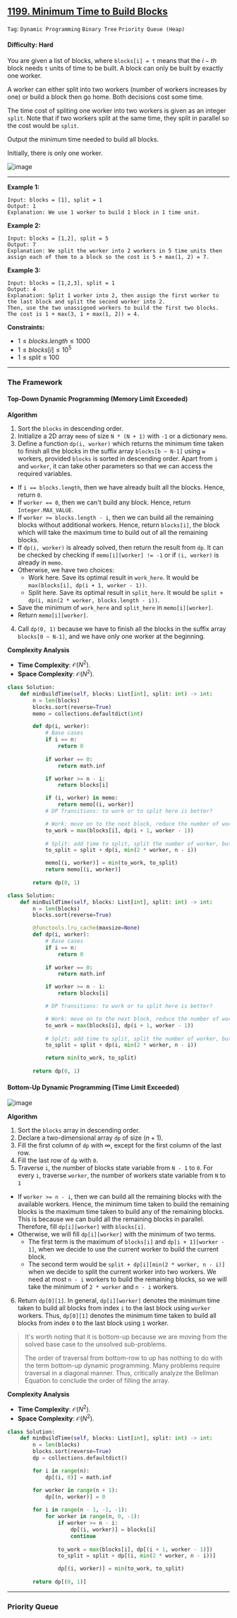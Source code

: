 ## [1199. Minimum Time to Build Blocks](https://leetcode.com/problems/minimum-time-to-build-blocks/)

```Tag```: ```Dynamic Programming``` ```Binary Tree``` ```Priority Queue (Heap)```

#### Difficulty: Hard

You are given a list of blocks, where ```blocks[i] = t``` means that the $i-th$ block needs ```t``` units of time to be built. A block can only be built by exactly one worker.

A worker can either split into two workers (number of workers increases by one) or build a block then go home. Both decisions cost some time.

The time cost of spliting one worker into two workers is given as an integer ```split```. Note that if two workers split at the same time, they split in parallel so the cost would be ```split```.

Output the minimum time needed to build all blocks.

Initially, there is only one worker.

![image](https://github.com/quananhle/Python/assets/35042430/42ec58e4-8bc3-4734-a7b0-493851a2d7d1)

---

__Example 1:__
```
Input: blocks = [1], split = 1
Output: 1
Explanation: We use 1 worker to build 1 block in 1 time unit.
```

__Example 2:__
```
Input: blocks = [1,2], split = 5
Output: 7
Explanation: We split the worker into 2 workers in 5 time units then assign each of them to a block so the cost is 5 + max(1, 2) = 7.
```

__Example 3:__
```
Input: blocks = [1,2,3], split = 1
Output: 4
Explanation: Split 1 worker into 2, then assign the first worker to the last block and split the second worker into 2.
Then, use the two unassigned workers to build the first two blocks.
The cost is 1 + max(3, 1 + max(1, 2)) = 4.
```

__Constraints:__

- $1 \le blocks.length \le 1000$
- $1 \le blocks[i] \le 10^{5}$
- $1 \le split \le 100$

---

### The Framework

#### Top-Down Dynamic Programming (Memory Limit Exceeded)

__Algorithm__

1. Sort the ```blocks``` in descending order.
2. Initialize a 2D array ```memo``` of size ```N * (N + 1)``` with ```-1``` or a dictionary ```memo```.
3. Define a function ```dp(i, worker)``` which returns the minimum time taken to finish all the blocks in the suffix array ```blocks[b ~ N-1]``` using ```w``` workers, provided ```blocks``` is sorted in descending order. Apart from ```i``` and ```worker```, it can take other parameters so that we can access the required variables.
  - If ```i == blocks.length```, then we have already built all the blocks. Hence, return ```0```.
  - If ```worker == 0```, then we can't build any block. Hence, return ```Integer.MAX_VALUE```.
  - If ```worker >= blocks.length - i```, then we can build all the remaining blocks without additional workers. Hence, return ```blocks[i]```, the block which will take the maximum time to build out of all the remaining blocks.
  - If ```dp(i, worker)``` is already solved, then return the result from ```dp```. It can be checked by checking if ```memo[i][worker] != -1``` or if ```(i, worker)``` is already in ```memo```.
  - Otherwise, we have two choices:
      - Work here. Save its optimal result in ```work_here```. It would be ```max(blocks[i], dp(i + 1, worker - 1))```.
      - Split here. Save its optimal result in ```split_here```. It would be ```split + dp(i, min(2 * worker, blocks.length - i))```.
  - Save the minimum of ```work_here``` and ```split_here``` in ```memo[i][worker]```.
  - Return ```memo[i][worker]```.
4. Call ```dp(0, 1)``` because we have to finish all the blocks in the suffix array ```blocks[0 ~ N-1]```, and we have only one worker at the beginning.

__Complexity Analysis__

- __Time Complexity__: $\mathcal{O}(N^{2})$.
- __Space Complexity__: $\mathcal{O}(N^{2})$.
 
```Python
class Solution:
    def minBuildTime(self, blocks: List[int], split: int) -> int:
        n = len(blocks)
        blocks.sort(reverse=True)
        memo = collections.defaultdict(int)

        def dp(i, worker):
            # Base cases
            if i == n:
                return 0
            
            if worker == 0:
                return math.inf

            if worker >= n - i:
                return blocks[i]

            if (i, worker) in memo:
                return memo[(i, worker)]
            # DP Transitions: to work or to split here is better?

            # Work: move on to the next block, reduce the number of worker
            to_work = max(blocks[i], dp(i + 1, worker - 1))
            
            # Split: add time to split, split the number of worker, but only use up to sufficient workers for the remaining blocks
            to_split = split + dp(i, min(2 * worker, n - i))

            memo[(i, worker)] = min(to_work, to_split)
            return memo[(i, worker)]
        
        return dp(0, 1)
```

```Python
class Solution:
    def minBuildTime(self, blocks: List[int], split: int) -> int:
        n = len(blocks)
        blocks.sort(reverse=True)

        @functools.lru_cache(maxsize=None)
        def dp(i, worker):
            # Base cases
            if i == n:
                return 0
            
            if worker == 0:
                return math.inf

            if worker >= n - i:
                return blocks[i]

            # DP Transitions: to work or to split here is better?

            # Work: move on to the next block, reduce the number of worker
            to_work = max(blocks[i], dp(i + 1, worker - 1))
            
            # Split: add time to split, split the number of worker, but only use up to sufficient workers for the remaining blocks
            to_split = split + dp(i, min(2 * worker, n - i))

            return min(to_work, to_split)
        
        return dp(0, 1)
```

#### Bottom-Up Dynamic Programming (Time Limit Exceeded)

![image](https://github.com/quananhle/Python/assets/35042430/7d5a1963-6525-4edb-9597-616478f968a6)

__Algorithm__

1. Sort the ```blocks``` array in descending order.
2. Declare a two-dimensional array ```dp``` of size $(n + 1)$.
3. Fill the first column of ```dp``` with $\infty$, except for the first column of the last row.
4. Fill the last row of ```dp``` with ```0```.
5. Traverse ```i```, the number of blocks state variable from ```N - 1``` to ```0```. For every ```i```, traverse ```worker```, the number of workers state variable from ```N``` to ```1```
  - If ```worker >= n - i```, then we can build all the remaining blocks with the available workers. Hence, the minimum time taken to build the remaining blocks is the maximum time taken to build any of the remaining blocks. This is because we can build all the remaining blocks in parallel. Therefore, fill ```dp[i][worker]``` with ```blocks[i]```.
  - Otherwise, we will fill ```dp[i][worker]``` with the minimum of two terms.
      - The first term is the maximum of ```blocks[i]``` and ```dp[i + 1][worker - 1]```, when we decide to use the current worker to build the current block.
      - The second term would be ```split + dp[i][min(2 * worker, n - i)]``` when we decide to split the current worker into two workers. We need at most ```n - i``` workers to build the remaining blocks, so we will take the minimum of ```2 * worker``` and ```n - i``` workers.
6. Return ```dp[0][1]```. In general, ```dp[i][worker]``` denotes the minimum time taken to build all blocks from index ```i``` to the last block using ```worker``` workers. Thus, ```dp[0][1]``` denotes the minimum time taken to build all blocks from index ```0``` to the last block using ```1``` worker.

> It's worth noting that it is bottom-up because we are moving from the solved base case to the unsolved sub-problems.
> 
> The order of traversal from bottom-row to up has nothing to do with the term bottom-up dynamic programming. Many problems require traversal in a diagonal manner. Thus, critically analyze the Bellman Equation to conclude the order of filling the array.

__Complexity Analysis__

- __Time Complexity__: $\mathcal{O}(N^{2})$.
- __Space Complexity__: $\mathcal{O}(N^{2})$.

```Python
class Solution:
    def minBuildTime(self, blocks: List[int], split: int) -> int:
        n = len(blocks)
        blocks.sort(reverse=True)
        dp = collections.defaultdict()

        for i in range(n):
            dp[(i, 0)] = math.inf

        for worker in range(n + 1):
            dp[(n, worker)] = 0
        
        for i in range(n - 1, -1, -1):
            for worker in range(n, 0, -1):
                if worker >= n - i:
                    dp[(i, worker)] = blocks[i]
                    continue
                
                to_work = max(blocks[i], dp[(i + 1, worker - 1)])
                to_split = split + dp[(i, min(2 * worker, n - i))]

                dp[(i, worker)] = min(to_work, to_split)
            
        return dp[(0, 1)]
```

---

### Priority Queue

```Python

```
